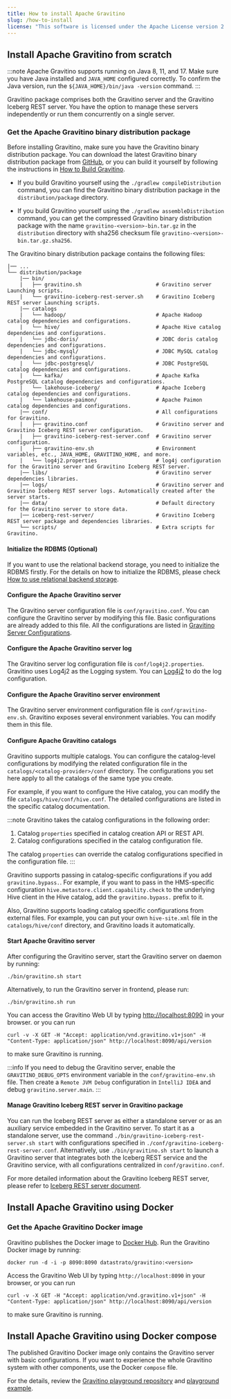 ```yaml
---
title: How to install Apache Gravitino
slug: /how-to-install
license: "This software is licensed under the Apache License version 2."
---
```


## Install Apache Gravitino from scratch

:::note
Apache Gravitino supports running on Java 8, 11, and 17. Make sure you have Java installed and
`JAVA_HOME` configured correctly. To confirm the Java version, run the
`${JAVA_HOME}/bin/java -version` command.
:::

Gravitino package comprises both the Gravitino server and the Gravitino Iceberg REST server. You have the option to manage these servers independently or run them concurrently on a single server.

### Get the Apache Gravitino binary distribution package

Before installing Gravitino, make sure you have the Gravitino binary distribution package. You can
download the latest Gravitino binary distribution package from [GitHub](https://github.com/apache/gravitino/releases),
or you can build it yourself by following the instructions in [How to Build Gravitino](./how-to-build.md).

  - If you build Gravitino yourself using the `./gradlew compileDistribution` command, you can find the
Gravitino binary distribution package in the `distribution/package` directory.

  - If you build Gravitino yourself using the `./gradlew assembleDistribution` command, you can get the
compressed Gravitino binary distribution package with the name `gravitino-<version>-bin.tar.gz` in the
`distribution` directory with sha256 checksum file `gravitino-<version>-bin.tar.gz.sha256`.

The Gravitino binary distribution package contains the following files:

```text
|── ...
└── distribution/package
    |── bin/
    |   ├── gravitino.sh                        # Gravitino server Launching scripts.
    |   └── gravitino-iceberg-rest-server.sh    # Gravitino Iceberg REST server Launching scripts.
    |── catalogs
    |   └── hadoop/                             # Apache Hadoop catalog dependencies and configurations.
    |   └── hive/                               # Apache Hive catalog dependencies and configurations.
    |   └── jdbc-doris/                         # JDBC doris catalog dependencies and configurations.
    |   └── jdbc-mysql/                         # JDBC MySQL catalog dependencies and configurations.
    |   └── jdbc-postgresql/                    # JDBC PostgreSQL catalog dependencies and configurations.
    |   └── kafka/                              # Apache Kafka PostgreSQL catalog dependencies and configurations.
    |   └── lakehouse-iceberg/                  # Apache Iceberg catalog dependencies and configurations.
    |   └── lakehouse-paimon/                   # Apache Paimon catalog dependencies and configurations.
    |── conf/                                   # All configurations for Gravitino.
    |   ├── gravitino.conf                      # Gravitino server and Gravitino Iceberg REST server configuration.
    |   ├── gravitino-iceberg-rest-server.conf  # Gravitino server configuration.
    |   ├── gravitino-env.sh                    # Environment variables, etc., JAVA_HOME, GRAVITINO_HOME, and more.
    |   └── log4j2.properties                   # log4j configuration for the Gravitino server and Gravitino Iceberg REST server.
    |── libs/                                   # Gravitino server dependencies libraries.
    |── logs/                                   # Gravitino server and Gravitino Iceberg REST server logs. Automatically created after the server starts.
    |── data/                                   # Default directory for the Gravitino server to store data.
    |── iceberg-rest-server/                    # Gravitino Iceberg REST server package and dependencies libraries.
    └── scripts/                                # Extra scripts for Gravitino.
```

#### Initialize the RDBMS (Optional)

If you want to use the relational backend storage, you need to initialize the RDBMS firstly. For
the details on how to initialize the RDBMS, please check [How to use relational backend storage](./how-to-use-relational-backend-storage.md).

#### Configure the Apache Gravitino server

The Gravitino server configuration file is `conf/gravitino.conf`. You can configure the Gravitino
server by modifying this file. Basic configurations are already added to this file. All the
configurations are listed in [Gravitino Server Configurations](./gravitino-server-config.md).

#### Configure the Apache Gravitino server log

The Gravitino server log configuration file is `conf/log4j2.properties`. Gravitino uses Log4j2 as
the Logging system. You can [Log4j2](https://logging.apache.org/log4j/2.x/) to
do the log configuration.

#### Configure the Apache Gravitino server environment

The Gravitino server environment configuration file is `conf/gravitino-env.sh`. Gravitino exposes
several environment variables. You can modify them in this file.

#### Configure Apache Gravitino catalogs

Gravitino supports multiple catalogs. You can configure the catalog-level configurations by
modifying the related configuration file in the `catalogs/<catalog-provider>/conf` directory. The
configurations you set here apply to all the catalogs of the same type you create.

For example, if you want to configure the Hive catalog, you can modify the file
`catalogs/hive/conf/hive.conf`. The detailed configurations are listed in the specific catalog
documentation.

:::note
Gravitino takes the catalog configurations in the following order:

1. Catalog `properties` specified in catalog creation API or REST API.
2. Catalog configurations specified in the catalog configuration file.

The catalog `properties` can override the catalog configurations specified in the configuration
file.
:::

Gravitino supports passing in catalog-specific configurations if you add `gravitino.bypass.`. For
example, if you want to pass in the HMS-specific configuration
`hive.metastore.client.capability.check` to the underlying Hive client in the Hive catalog, add the `gravitino.bypass.` prefix to it.

Also, Gravitino supports loading catalog specific configurations from external files. For example,
you can put your own `hive-site.xml` file in the `catalogs/hive/conf` directory, and Gravitino loads
it automatically.

#### Start Apache Gravitino server

After configuring the Gravitino server, start the Gravitino server on daemon by running:

```shell
./bin/gravitino.sh start
```

Alternatively, to run the Gravitino server in frontend, please run:

```shell
./bin/gravitino.sh run
```

You can access the Gravitino Web UI by typing [http://localhost:8090](http://localhost:8090) in your browser. or you
can run

```shell
curl -v -X GET -H "Accept: application/vnd.gravitino.v1+json" -H "Content-Type: application/json" http://localhost:8090/api/version
```

to make sure Gravitino is running.

:::info
If you need to debug the Gravitino server, enable the `GRAVITINO_DEBUG_OPTS` environment
variable in the `conf/gravitino-env.sh` file. Then create a `Remote JVM Debug`
configuration in `IntelliJ IDEA` and debug `gravitino.server.main`.
:::

#### Manage Gravitino Iceberg REST server in Gravitino package

You can run the Iceberg REST server as either a standalone server or as an auxiliary service embedded in the Gravitino server. To start it as a standalone server, use the command `./bin/gravitino-iceberg-rest-server.sh start` with configurations specified in `./conf/gravitino-iceberg-rest-server.conf`. Alternatively, use `./bin/gravitino.sh start` to launch a Gravitino server that integrates both the Iceberg REST service and the Gravitino service, with all configurations centralized in `conf/gravitino.conf`. 

For more detailed information about the Gravitino Iceberg REST server, please refer to [Iceberg REST server document](./iceberg-rest-service.md).

## Install Apache Gravitino using Docker

### Get the Apache Gravitino Docker image

Gravitino publishes the Docker image to [Docker Hub](https://hub.docker.com/r/datastrato/gravitino/tags).
Run the Gravitino Docker image by running:

```shell
docker run -d -i -p 8090:8090 datastrato/gravitino:<version>
```

Access the Gravitino Web UI by typing `http://localhost:8090` in your browser, or you
can run

```shell
curl -v -X GET -H "Accept: application/vnd.gravitino.v1+json" -H "Content-Type: application/json" http://localhost:8090/api/version
```

to make sure Gravitino is running.

## Install Apache Gravitino using Docker compose

The published Gravitino Docker image only contains the Gravitino server with basic configurations. If
you want to experience the whole Gravitino system with other components, use the Docker
`compose` file.

For the details, review the
[Gravitino playground repository](https://github.com/apache/gravitino-playground) and
[playground example](./how-to-use-the-playground.md).

<img src="https://analytics.apache.org/matomo.php?idsite=62&rec=1&bots=1&url=%2Fdocs%2Fhow-to-install.md&action_name=HowToInstall" style="border:0;" alt="" />
